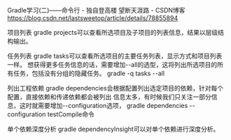 Gradle学习(二)——命令行 - 独自登高楼 望断天涯路 - CSDN博客 https://blog.csdn.net/lastsweetop/article/details/78855894

项目列表
gradle projects可以查看所选项目及子项目的列表信息，结果以层级结构输出。

任务列表
gradle tasks可以查看所选项目的主要任务列表，显示方式和项目列表一样。
想获得更多任务信息的话，需要增加--all的选型，这将列出所选项目的所有任务，包括没有分组的隐藏任务。 
gradle -q tasks --all

列出工程依赖
gradle dependencies会根据配置列出选定项目的依赖，针对每个配置，直接依赖和传递依赖都会被列出
信息太多，有时候我们只关注一部分信息，这时就需要增加--configuration选项，
gradle dependencies --configuration testCompile命令

单个依赖深度分析
gradle dependencyInsight可以对单个依赖进行深度分析。